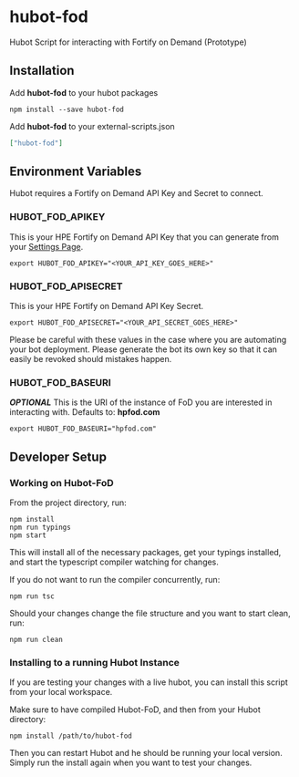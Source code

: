 # hubot-fod
Hubot Script for interacting with Fortify on Demand (Prototype)

## Installation

Add **hubot-fod** to your hubot packages

```
npm install --save hubot-fod
```

Add **hubot-fod** to your external-scripts.json

```json
["hubot-fod"]
```

## Environment Variables

Hubot requires a Fortify on Demand API Key and Secret to connect.

### HUBOT_FOD_APIKEY

This is your HPE Fortify on Demand API Key that you can generate from your [Settings Page](https://hpfod.com/Admin/Settings#api).

```
export HUBOT_FOD_APIKEY="<YOUR_API_KEY_GOES_HERE>"
```

### HUBOT_FOD_APISECRET

This is your HPE Fortify on Demand API Key Secret.

```
export HUBOT_FOD_APISECRET="<YOUR_API_SECRET_GOES_HERE>"
```

Please be careful with these values in the case where you are automating your bot deployment.  Please generate the bot its own key so that it can easily be revoked should mistakes happen.

### HUBOT_FOD_BASEURI

***OPTIONAL*** This is the URI of the instance of FoD you are interested in interacting with.  Defaults to: **hpfod.com**

```
export HUBOT_FOD_BASEURI="hpfod.com"
```

## Developer Setup

### Working on Hubot-FoD

From the project directory, run:

```
npm install
npm run typings
npm start
```

This will install all of the necessary packages, get your typings installed, and start the typescript compiler watching for changes.

If you do not want to run the compiler concurrently, run:

```
npm run tsc
```

Should your changes change the file structure and you want to start clean, run:

```
npm run clean
```

### Installing to a running Hubot Instance

If you are testing your changes with a live hubot, you can install this script from your local workspace.

Make sure to have compiled Hubot-FoD, and then from your Hubot directory:

```
npm install /path/to/hubot-fod
```

Then you can restart Hubot and he should be running your local version.  Simply run the install again when you want to test your changes.

